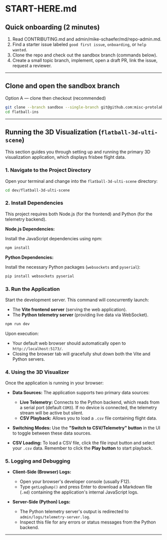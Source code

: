 # START-HERE.md

## Quick onboarding (2 minutes)
1. Read CONTRIBUTING.md and admin/mike-schaefer/md/repo-admin.md.  
2. Find a starter issue labeled `good first issue`, `onboarding`, or `help wanted`.  
3. Clone the repo and check out the sandbox branch (commands below).  
4. Create a small topic branch, implement, open a draft PR, link the issue, request a reviewer.

---

## Clone and open the sandbox branch

Option A — clone then checkout (recommended)
```bash
git clone --branch sandbox --single-branch git@github.com:misc-protolabs/flatball-ins.git
cd flatball-ins
```

---

## Running the 3D Visualization (`flatball-3d-ulti-scene`)

This section guides you through setting up and running the primary 3D visualization application, which displays frisbee flight data.

### 1. Navigate to the Project Directory

Open your terminal and change into the `flatball-3d-ulti-scene` directory:

```bash
cd dev/flatball-3d-ulti-scene
```

### 2. Install Dependencies

This project requires both Node.js (for the frontend) and Python (for the telemetry backend).

**Node.js Dependencies:**

Install the JavaScript dependencies using npm:

```bash
npm install
```

**Python Dependencies:**

Install the necessary Python packages (`websockets` and `pyserial`):

```bash
pip install websockets pyserial
```

### 3. Run the Application

Start the development server. This command will concurrently launch:
*   The **Vite frontend server** (serving the web application).
*   The **Python telemetry server** (providing live data via WebSocket).

```bash
npm run dev
```

Upon execution:
*   Your default web browser should automatically open to `http://localhost:5173/`.
*   Closing the browser tab will gracefully shut down both the Vite and Python servers.

### 4. Using the 3D Visualizer

Once the application is running in your browser:

*   **Data Sources:** The application supports two primary data sources:
    *   **Live Telemetry:** Connects to the Python backend, which reads from a serial port (default `COM3`). If no device is connected, the telemetry stream will be active but silent.
    *   **CSV Playback:** Allows you to load a `.csv` file containing flight data.

*   **Switching Modes:** Use the **"Switch to CSV/Telemetry" button** in the UI to toggle between these data sources.

*   **CSV Loading:** To load a CSV file, click the file input button and select your `.csv` data. Remember to click the **Play button** to start playback.

### 5. Logging and Debugging

*   **Client-Side (Browser) Logs:**
    *   Open your browser's developer console (usually F12).
    *   Type `getLogDump()` and press Enter to download a Markdown file (`.md`) containing the application's internal JavaScript logs.

*   **Server-Side (Python) Logs:**
    *   The Python telemetry server's output is redirected to `admin/logs/telemetry-server.log`.
    *   Inspect this file for any errors or status messages from the Python backend.

---
